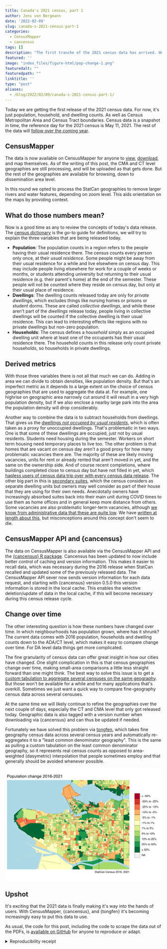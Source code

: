 ```yaml
---
title: Canada's 2021 census, part 1
author: Jens von Bergmann
date: '2022-02-09'
slug: canada-s-2021-census-part-1
categories:
  - CensusMapper
  - cancensus
tags: []
description: "The first tranche of the 2021 census data has arrived. Here is a quick rundown."
featured: ''
image: "index_files/figure-html/pop-change-1.png"
featuredalt: ""
featuredpath: ""
linktitle: ''
type: "post"
aliases:
  - /blog/2022/02/09/canada-s-2021-census-part-1/
---
```






Today we are getting the first release of the 2021 census data. For now, it's just population, household, and dwelling counts. As well as Census Metropolitan Area and Census Tract boundaries. Census data is a snapshot in time, the reference day for the 2021 census is May 11, 2021. The rest of the data will [follow over the coming year](https://www12.statcan.gc.ca/census-recensement/2021/ref/prodserv/release-diffusion-eng.cfm).

## CensusMapper
The data is now available on CensusMapper for anyone to [view](https://censusmapper.ca/maps/3053), [download](https://censusmapper.ca/api), and map themselves. As of the writing of this post, the CMA and CT level geographies are still processing, and will be uploaded as that gets done. But the rest of the geographies are available for browsing, down to dissemination area level.

In this round we opted to process the StatCan geographies to remove larger rivers and water features, depending on zoom level. This aids orientation on the maps by providing context.

## What do those numbers mean?
Now is a good time as any to review the concepts of today's data release. The [census dictionary](https://www150.statcan.gc.ca/n1/en/catalogue/98-301-X2021001) is the go-to guide for definitions, we will try to explain the three variables that are being released today.

* **Population**: The population counts in a region refers to the people having their usual residence there. The census counts every person only once, at their *usual residence*. Some people might be away from their usual residence for a while and live elsewhere on census day. This may include people living elsewhere for work for a couple of weeks or months, or students attending university but returning to their usual residence (e.g. their parent's home) at the end of the semester. These people will not be counted where they reside on census day, but only at their usual place of residence.
* **Dwellings**: The dwelling counts released today are only for *private dwellings*, which excludes things like nursing homes or prisons or student dorms. These are called *collective dwellings*, and while these aren't part of the *dwellings* release today, people living in collective dwellings will be counted if the collective dwelling is their usual residence. This can lead to interesting effects like regions with no private dwellings but non-zero population.
* **Households**: The census defines a *household* simply as an occupied dwelling unit where at least one of the occupants has their usual residence there. The household counts in this release only count private households, so households in private dwellings.

## Derived metrics
With those three variables there is not all that much we can do. Adding in area we can divide to obtain densities, like population density. But that's an imperfect metric as it depends to a large extent on the choice of census geographies that are used to aggregate the data at. For example, one highrise on geographic area narrowly cut around it will result in a very high population density, but if we also enclose a nearby large park into the area the population density will drop considerably.

Another way to combine the data is to subtract households from dwellings. That gives us the [dwellings *not occupied by usual residents*](https://censusmapper.ca/maps/3055), which is often taken as a proxy for unoccupied dwellings. That's problematic in two ways. One is that some of these dwellings are occupied, just not by usual residents. Students need housing during the semester. Workers on short term housing need temporary places to live too. The other problem is that homes that are vacant on census day aren't a good proxy for how many problematic vacancies there are. The majority of these are likely moving vacancies, units for rent or already rented that aren't moved in yet, and the same on the ownership side. And of course recent completions, where buildings completed close to census day but have not filled in yet, which [hapless users of census data trip over with every census data release](https://doodles.mountainmath.ca/blog/2017/04/03/joyce-collingwood/). The other big part in this is [secondary suites](https://doodles.mountainmath.ca/blog/2021/06/08/basement-confidential-vancouver-s-informal-housing-stock/), which the census considers as separate dwelling units but owners may well consider as part of their house that they are using for their own needs. Anecdotally owners have increasingly absorbed suites back into their main unit during COVID times to use them as home offices and in general keep more distance from others. Some vacancies are also problematic longer-term vacancies, although [we know from administrative data that these are quite low](https://doodles.mountainmath.ca/blog/2021/11/21/three-years-of-speculation-vacancy-tax-data/). We have [written at length about this](https://doodles.mountainmath.ca/blog/2020/12/07/what-to-expect-from-an-empty-homes-tax/), but misconceptions around this concept don't seem to die.


## CensusMapper API and {cancensus}
The data on CensusMapper is also available via the CensusMapper API and the [{cancensus} R package](https://mountainmath.github.io/cancensus/index.html). Cancensus has been updated to now include better control of caching and version information. This makes it easier to recall data, which was necessary during the 2016 release when StatCan recalled and updated some of the previously released data. The CensusMapper API sever now sends version information for each data request, and starting with {cancensus} version 0.5.0 this version information is stored in the local cache. This enables the selective deletion/update of data in the local cache, if this will become necessary during this census release cycle.


## Change over time
The other interesting question is how these numbers have changed over time. In which neighbourhoods has population grown, where has it shrunk?  The current data comes with 2016 population, households and dwelling counts down to the ADA/CT level, which makes it easy to compare change over time. For DA level data things get more complicated.

The fine granularity of census data can offer great insight in how our cities have changed. One slight complication in this is that census geographies change over time, making small-area comparisons a little less straight forward than one might think. The best way to solve this issue is to get a [custom tabulation to aggregate several censuses on the same geography](https://doodles.mountainmath.ca/blog/2019/06/15/census-custom-timelines/). But those won't be available for a while and for many applications that's overkill. Sometimes we just want a quick way to compare fine-geography census data across several censuses.

At the same time we will likely continue to refine the geographies over the next couple of days, especially the CT and CMA level that only got released today. Geographic data is also tagged with a version number when downloading via {cancensus} and can thus be updated if needed.

Fortunately we have solved this problem via [tongfen](https://mountainmath.github.io/tongfen/), which takes fine geography census data across several census years and automatically re-aggregates it to a "least common denominator geography". This is the same as pulling a custom tabulation on the least common denominator geography, so it represents real census counts as opposed to area-weighted (dasymetric) interpolation that people sometimes employ and that generally should be avoided whenever possible.

<img src="index_files/figure-html/pop-change-1.png" width="672" />



## Upshot
It's exciting that the 2021 data is finally making it's way into the hands of users. With CensusMapper, {cancensus}, and {tongfen} it's becoming increasingly easy to put this data to use.

As usual, the code for this post, including the code to scrape the data out of the PDFs, is [available on GitHub](https://github.com/mountainMath/doodles/blob/master/content/posts/2022-02-09-canada-s-2021-census-part-1/index.Rmarkdown) for anyone to reproduce or adapt.

<details><summary>Reproducibility receipt</summary>

```
## [1] "2022-02-10 16:54:48 PST"
```

```
## Local:    master /Users/jens/Documents/R/mountaindoodles
## Remote:   master @ origin (https://github.com/mountainMath/doodles.git)
## Head:     [862b66b] 2022-02-09: census 2021 post
```

```
## R version 4.1.2 (2021-11-01)
## Platform: aarch64-apple-darwin20 (64-bit)
## Running under: macOS Monterey 12.1
## 
## Matrix products: default
## BLAS:   /Library/Frameworks/R.framework/Versions/4.1-arm64/Resources/lib/libRblas.0.dylib
## LAPACK: /Library/Frameworks/R.framework/Versions/4.1-arm64/Resources/lib/libRlapack.dylib
## 
## locale:
## [1] en_CA.UTF-8/en_CA.UTF-8/en_CA.UTF-8/C/en_CA.UTF-8/en_CA.UTF-8
## 
## attached base packages:
## [1] stats     graphics  grDevices utils     datasets  methods   base     
## 
## other attached packages:
##  [1] mountainmathHelpers_0.1.3 tongfen_0.3.4            
##  [3] forcats_0.5.1             stringr_1.4.0            
##  [5] dplyr_1.0.7               purrr_0.3.4              
##  [7] readr_2.1.1               tidyr_1.1.4              
##  [9] tibble_3.1.6              ggplot2_3.3.5            
## [11] tidyverse_1.3.1           cancensus_0.5.0          
## 
## loaded via a namespace (and not attached):
##  [1] fs_1.5.1           sf_1.0-4           lubridate_1.8.0    bit64_4.0.5       
##  [5] RColorBrewer_1.1-2 httr_1.4.2         rmapzen_0.4.3      tools_4.1.2       
##  [9] backports_1.4.0    bslib_0.3.1        utf8_1.2.2         R6_2.5.1          
## [13] KernSmooth_2.23-20 lazyeval_0.2.2     rgeos_0.5-8        DBI_1.1.2         
## [17] colorspace_2.0-2   withr_2.4.3        sp_1.4-6           tidyselect_1.1.1  
## [21] git2r_0.29.0       bit_4.0.4          curl_4.3.2         compiler_4.1.2    
## [25] cli_3.1.0          rvest_1.0.2        geojsonsf_2.0.1    xml2_1.3.3        
## [29] bookdown_0.24      sass_0.4.0         scales_1.1.1       classInt_0.4-3    
## [33] proxy_0.4-26       digest_0.6.29      foreign_0.8-81     rmarkdown_2.11    
## [37] pkgconfig_2.0.3    htmltools_0.5.2    highr_0.9          dbplyr_2.1.1      
## [41] fastmap_1.1.0      rlang_0.4.12       readxl_1.3.1       rstudioapi_0.13   
## [45] httpcode_0.3.0     farver_2.1.0       jquerylib_0.1.4    generics_0.1.1    
## [49] jsonlite_1.7.3     vroom_1.5.7        magrittr_2.0.1     s2_1.0.7          
## [53] Rcpp_1.0.8         munsell_0.5.0      fansi_1.0.2        lifecycle_1.0.1   
## [57] stringi_1.7.6      yaml_2.2.1         jqr_1.2.2          maptools_1.1-2    
## [61] grid_4.1.2         parallel_4.1.2     crayon_1.4.2       geojsonio_0.9.4   
## [65] lattice_0.20-45    haven_2.4.3        geojson_0.3.4      hms_1.1.1         
## [69] knitr_1.36         pillar_1.6.4       crul_1.2.0         wk_0.5.0          
## [73] reprex_2.0.1       glue_1.6.1         evaluate_0.14      blogdown_1.6      
## [77] V8_3.6.0           modelr_0.1.8       vctrs_0.3.8        tzdb_0.2.0        
## [81] cellranger_1.1.0   gtable_0.3.0       assertthat_0.2.1   xfun_0.28         
## [85] broom_0.7.12       e1071_1.7-9        class_7.3-19       units_0.7-2       
## [89] ellipsis_0.3.2
```
</details>



